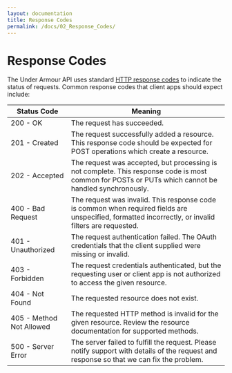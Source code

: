 ```yaml
---
layout: documentation
title: Response Codes
permalink: /docs/02_Response_Codes/
---
```


# Response Codes

The Under Armour API uses standard [HTTP response codes] to indicate the status of requests. Common response codes that client apps should expect include:

| Status Code              | Meaning                                                                                                                                              |
|--------------------------|------------------------------------------------------------------------------------------------------------------------------------------------------|
| 200 - OK                 | The request has succeeded.                                                                                                                           |
| 201 - Created            | The request successfully added a resource. This response code should be expected for POST operations which create a resource.                        |
| 202 - Accepted           | The request was accepted, but processing is not complete. This response code is most common for POSTs or PUTs which cannot be handled synchronously. |
| 400 - Bad Request        | The request was invalid. This response code is common when required fields are unspecified, formatted incorrectly, or invalid filters are requested. |
| 401 - Unauthorized       | The request authentication failed. The OAuth credentials that the client supplied were missing or invalid.                                           |
| 403 - Forbidden          | The request credentials authenticated, but the requesting user or client app is not authorized to access the given resource.                         |
| 404 - Not Found          | The requested resource does not exist.                                                                                                               |
| 405 - Method Not Allowed | The requested HTTP method is invalid for the given resource. Review the resource documentation for supported methods.                                |
| 500 - Server Error       | The server failed to fulfill the request. Please notify support with details of the request and response so that we can fix the problem.             |

[HTTP response codes]: http://tools.ietf.org/html/rfc2616#section-10
